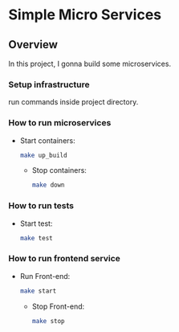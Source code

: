 # Simple Micro Services

## Overview
In this project, I gonna build some microservices.

### Setup infrastructure
run commands inside project directory.

### How to run microservices
- Start containers:

    ```bash
    make up_build
    ```
    
  - Stop containers:

    ```bash
    make down
    ```
### How to run tests
- Start test:

    ```bash
    make test
    ```

### How to run frontend service 

- Run Front-end:

    ```bash
    make start
    ```
    
  - Stop Front-end:

    ```bash
    make stop
    ```
